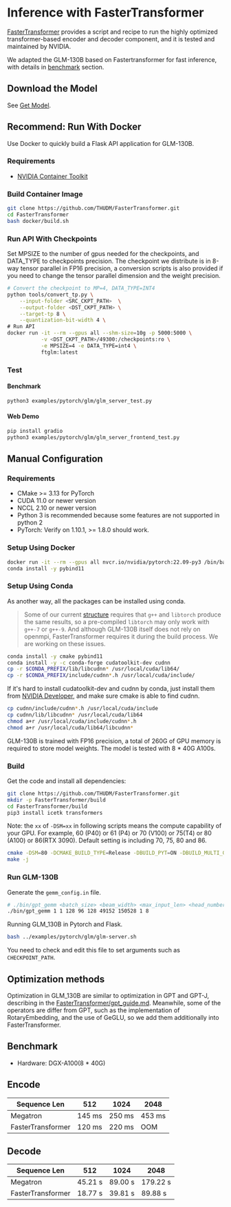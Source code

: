 # Inference with FasterTransformer

[FasterTransformer](https://github.com/NVIDIA/FasterTransformer) provides a script and recipe to run the highly optimized transformer-based encoder and decoder component, and it is tested and maintained by NVIDIA.

We adapted the GLM-130B based on Fastertransformer for fast inference, with details in [benchmark](#benchmark) section.

## Download the Model

See [Get Model](/README.md#environment-setup).

## Recommend: Run With Docker

Use Docker to quickly build a Flask API application for GLM-130B.

### Requirements

- [NVIDIA Container Toolkit](https://docs.nvidia.com/datacenter/cloud-native/container-toolkit/install-guide.html)

### Build Container Image

```bash
git clone https://github.com/THUDM/FasterTransformer.git
cd FasterTransformer
bash docker/build.sh
```

### Run API With Checkpoints

Set MPSIZE to the number of gpus needed for the checkpoints, and DATA_TYPE to checkpoints precision. The checkpoint we distribute is in 8-way tensor parallel in FP16 precision, a conversion scripts is also provided if you need to change the tensor parallel dimension and the weight precision.

```bash
# Convert the checkpoint to MP=4, DATA_TYPE=INT4
python tools/convert_tp.py \
    --input-folder <SRC_CKPT_PATH>  \
    --output-folder <DST_CKPT_PATH> \
    --target-tp 8 \
    --quantization-bit-width 4 \
# Run API
docker run -it --rm --gpus all --shm-size=10g -p 5000:5000 \
           -v <DST_CKPT_PATH>/49300:/checkpoints:ro \
           -e MPSIZE=4 -e DATA_TYPE=int4 \
           ftglm:latest
```

### Test

#### Benchmark

```bash
python3 examples/pytorch/glm/glm_server_test.py
```

#### Web Demo

```bash
pip install gradio
python3 examples/pytorch/glm/glm_server_frontend_test.py
```

## Manual Configuration

### Requirements

- CMake >= 3.13 for PyTorch
- CUDA 11.0 or newer version
- NCCL 2.10 or newer version
- Python 3 is recommended because some features are not supported in python 2
- PyTorch: Verify on 1.10.1, >= 1.8.0 should work.

### Setup Using Docker

```bash
docker run -it --rm --gpus all nvcr.io/nvidia/pytorch:22.09-py3 /bin/bash
conda install -y pybind11
```

### Setup Using Conda

As another way, all the packages can be installed using conda.

> Some of our current [structure](https://github.com/THUDM/FasterTransformer/blob/main/src/fastertransformer/th_op/glm/GlmOp.h#L30) requires that `g++` and `libtorch` produce the same results, so a pre-compiled `libtorch` may only work with `g++-7` or `g++-9`. And although GLM-130B itself does not rely on openmpi, FasterTransformer requires it during the build process. We are working on these issues.

```bash
conda install -y cmake pybind11
conda install -y -c conda-forge cudatoolkit-dev cudnn
cp -r $CONDA_PREFIX/lib/libcudnn* /usr/local/cuda/lib64/
cp -r $CONDA_PREFIX/include/cudnn*.h /usr/local/cuda/include/
```

If it's hard to install cudatoolkit-dev and cudnn by conda, just install them from [NVIDIA Developer](https://developer.nvidia.com/cuda-downloads), and make sure cmake is able to find cudnn.

```bash
cp cudnn/include/cudnn*.h /usr/local/cuda/include
cp cudnn/lib/libcudnn* /usr/local/cuda/lib64
chmod a+r /usr/local/cuda/include/cudnn*.h 
chmod a+r /usr/local/cuda/lib64/libcudnn*
```

GLM-130B is trained with FP16 precision, a total of 260G of GPU memory is required to store model weights. The model is tested with 8 * 40G A100s.

### Build

Get the code and install all dependencies:

```bash
git clone https://github.com/THUDM/FasterTransformer.git
mkdir -p FasterTransformer/build
cd FasterTransformer/build
pip3 install icetk transformers
```

Note: the `xx` of `-DSM=xx` in following scripts means the compute capability of your GPU. For example, 60 (P40) or 61 (P4) or 70 (V100) or 75(T4) or 80 (A100) or 86(RTX 3090).  Default setting is including 70, 75, 80 and 86.

```bash
cmake -DSM=80 -DCMAKE_BUILD_TYPE=Release -DBUILD_PYT=ON -DBUILD_MULTI_GPU=ON ..
make -j
```

### Run GLM-130B

Generate the `gemm_config.in` file.

```bash
# ./bin/gpt_gemm <batch_size> <beam_width> <max_input_len> <head_number> <size_per_head> <inter_size> <vocab_size> <data_type> <tensor_para_size>
./bin/gpt_gemm 1 1 128 96 128 49152 150528 1 8
```

Running GLM_130B in Pytorch and Flask.

```bash
bash ../examples/pytorch/glm/glm-server.sh
```

You need to check and edit this file to set arguments such as `CHECKPOINT_PATH`.

## Optimization methods

Optimization in GLM_130B are similar to optimization in GPT and GPT-J, describing in the [FasterTransformer/gpt_guide.md](https://github.com/NVIDIA/FasterTransformer/blob/main/docs/gpt_guide.md). Meanwhile, some of the operators are differ from GPT, such as the implementation of RotaryEmbedding, and the use of GeGLU, so we add them additionally into FasterTransformer.

## Benchmark

- Hardware: DGX-A100(8 * 40G)

## Encode

| **Sequence Len**   | 512    | 1024   | 2048   |
| ---------- | ------ | ------ | ------ |
| Megatron   | 145 ms | 250 ms | 453 ms |
| FasterTransformer | 120 ms | 220 ms | OOM  |

## Decode

| **Sequence Len**  | 512     | 1024    | 2048     |
| ---------- | ------- | ------- | -------- |
| Megatron   | 45.21 s | 89.00 s | 179.22 s |
| FasterTransformer | 18.77 s | 39.81 s | 89.88 s  |
